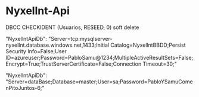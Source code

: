 # Nyxellnt-Api

DBCC CHECKIDENT (Usuarios, RESEED, 0)
soft delete

"NyxellntApiDb": "Server=tcp:mysqlserver-nyxellnt.database.windows.net,1433;Initial Catalog=NyxellntBBDD;Persist Security Info=False;User ID=azureuser;Password=PabloSamu@1234;MultipleActiveResultSets=False;Encrypt=True;TrustServerCertificate=False;Connection Timeout=30;"

"NyxellntApiDb": "Server=dataBase;Database=master;User=sa;Password=PabloYSamuComenPitoJuntos-6;"